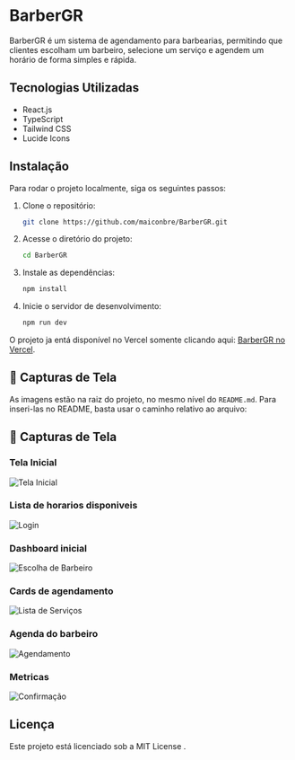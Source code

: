 # BarberGR

BarberGR é um sistema de agendamento para barbearias, permitindo que clientes escolham um barbeiro, selecione um serviço e agendem um horário de forma simples e rápida.

## Tecnologias Utilizadas

- React.js
- TypeScript
- Tailwind CSS
- Lucide Icons

## Instalação

Para rodar o projeto localmente, siga os seguintes passos:

1. Clone o repositório:
   ```sh
   git clone https://github.com/maiconbre/BarberGR.git
   ```
2. Acesse o diretório do projeto:
   ```sh
   cd BarberGR
   ```
3. Instale as dependências:
   ```sh
   npm install
   ```
4. Inicie o servidor de desenvolvimento:
   ```sh
   npm run dev
   ```

O projeto ja entá disponível no Vercel somente clicando aqui: [BarberGR no Vercel](https://barber-gr.vercel.app/).

## 📸 Capturas de Tela

As imagens estão na raiz do projeto, no mesmo nível do `README.md`. Para inseri-las no README, basta usar o caminho relativo ao arquivo:


## 📸 Capturas de Tela

### Tela Inicial
![Tela Inicial](./Img1.PNG)

### Lista de horarios disponiveis 
![Login](./Img2.PNG)

### Dashboard inicial
![Escolha de Barbeiro](./Img3.PNG)

### Cards de agendamento
![Lista de Serviços](./Img4.PNG)

### Agenda do barbeiro
![Agendamento](./Img5.PNG)

### Metricas
![Confirmação](./Img6.PNG)


## Licença

Este projeto está licenciado sob a MIT License .

